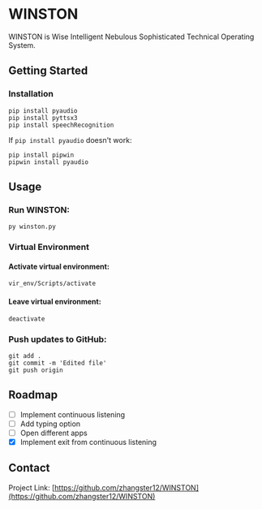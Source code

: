 # WINSTON
WINSTON is Wise Intelligent Nebulous Sophisticated Technical Operating System.

## Getting Started

### Installation
```
pip install pyaudio
pip install pyttsx3
pip install speechRecognition
```

If `pip install pyaudio` doesn't work:
```
pip install pipwin
pipwin install pyaudio
```

## Usage
### Run WINSTON:
```
py winston.py
```

### Virtual Environment
#### Activate virtual environment:
```
vir_env/Scripts/activate
```

#### Leave virtual environment:
```
deactivate
```

### Push updates to GitHub:
```
git add .
git commit -m 'Edited file'
git push origin
```

## Roadmap
- [ ] Implement continuous listening
- [ ] Add typing option
- [ ] Open different apps
- [X] Implement exit from continuous listening

## Contact
Project Link: [https://github.com/zhangster12/WINSTON](https://github.com/zhangster12/WINSTON)